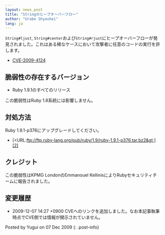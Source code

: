 ```yaml
---
layout: news_post
title: "Stringのヒープオーバーフロー"
author: "Urabe Shyouhei"
lang: ja
---
```


`String#ljust`,
`String#center`および`String#rjust`にヒープオーバーフローが発見されました。これはある稀なケースにおいて攻撃者に任意のコードの実行を許します。

* [CVE-2009-4124][1]

## 脆弱性の存在するバージョン

* Ruby 1.9.1のすべてのリリース

この脆弱性はRuby 1.8系統には影響しません。

## 対処方法

Ruby 1.9.1-p376にアップグレードしてください。

* [&lt;URL:ftp://ftp.ruby-lang.org/pub/ruby/1.9/ruby-1.9.1-p376.tar.bz2&gt;][2]

## クレジット

この脆弱性はKPMG LondonのEmmanouel KellinisによりRubyセキュリティチームに報告されました。

## 変更履歴

* 2009-12-07 14:27 +0900 CVEへのリンクを追加しました。なお本記事執筆時点でCVE側では情報が開示されていません。

Posted by Yugui on 07 Dec 2009
{: .post-info}



[1]: http://cve.mitre.org/cgi-bin/cvename.cgi?name=CVE-2009-4124 
[2]: ftp://ftp.ruby-lang.org/pub/ruby/1.9/ruby-1.9.1-p376.tar.bz2 
